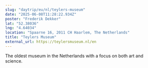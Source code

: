```yaml
---
slug: "daytrip/eu/nl/teylers-museum"
date: "2025-06-08T11:28:22.934Z"
poster: "Frederik Dekker"
lat: "52.38036"
lng: "4.64034"
location: "Spaarne 16, 2011 CH Haarlem, The Netherlands"
title: "Teylers Museum"
external_url: https://teylersmuseum.nl/en
---
```

The oldest museum in the Netherlands with a focus on both art and science.